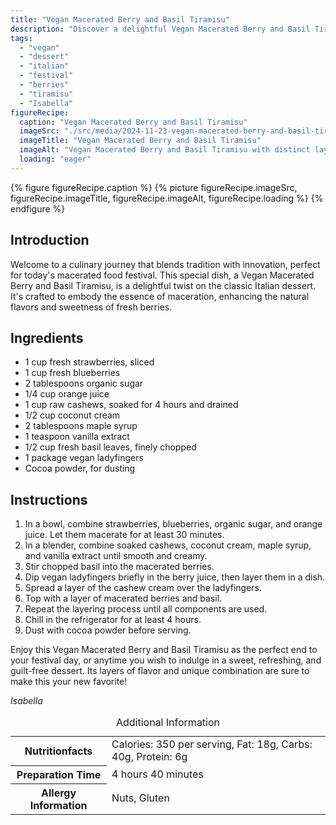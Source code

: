 ```yaml
---
title: "Vegan Macerated Berry and Basil Tiramisu"
description: "Discover a delightful Vegan Macerated Berry and Basil Tiramisu, perfect for today's food festival. A fresh twist on a classic, blending sweet berries and aromatic basil."
tags:
  - "vegan"
  - "dessert"
  - "italian"
  - "festival"
  - "berries"
  - "tiramisu"
  - "Isabella"
figureRecipe: 
  caption: "Vegan Macerated Berry and Basil Tiramisu"
  imageSrc: "./src/media/2024-11-23-vegan-macerated-berry-and-basil-tiramisu-2633.png"
  imageTitle: "Vegan Macerated Berry and Basil Tiramisu"
  imageAlt: "Vegan Macerated Berry and Basil Tiramisu with distinct layers, served on a simple, light-colored table, ideal for a food festival."
  loading: "eager"
---
```


{% figure figureRecipe.caption %}
{% picture figureRecipe.imageSrc, figureRecipe.imageTitle, figureRecipe.imageAlt, figureRecipe.loading %}
{% endfigure %}

## Introduction

Welcome to a culinary journey that blends tradition with innovation, perfect for today's macerated food festival. This special dish, a Vegan Macerated Berry and Basil Tiramisu, is a delightful twist on the classic Italian dessert. It's crafted to embody the essence of maceration, enhancing the natural flavors and sweetness of fresh berries.

## Ingredients

- 1 cup fresh strawberries, sliced
- 1 cup fresh blueberries
- 2 tablespoons organic sugar
- 1/4 cup orange juice
- 1 cup raw cashews, soaked for 4 hours and drained
- 1/2 cup coconut cream
- 2 tablespoons maple syrup
- 1 teaspoon vanilla extract
- 1/2 cup fresh basil leaves, finely chopped
- 1 package vegan ladyfingers
- Cocoa powder, for dusting

## Instructions

1. In a bowl, combine strawberries, blueberries, organic sugar, and orange juice. Let them macerate for at least 30 minutes.
2. In a blender, combine soaked cashews, coconut cream, maple syrup, and vanilla extract until smooth and creamy.
3. Stir chopped basil into the macerated berries.
4. Dip vegan ladyfingers briefly in the berry juice, then layer them in a dish.
5. Spread a layer of the cashew cream over the ladyfingers.
6. Top with a layer of macerated berries and basil.
7. Repeat the layering process until all components are used.
8. Chill in the refrigerator for at least 4 hours.
9. Dust with cocoa powder before serving.

Enjoy this Vegan Macerated Berry and Basil Tiramisu as the perfect end to your festival day, or anytime you wish to indulge in a sweet, refreshing, and guilt-free dessert. Its layers of flavor and unique combination are sure to make this your new favorite!

*Isabella*

<table><caption class='sr-only'>Additional Information</caption><tr><th>Nutritionfacts</th><td>Calories: 350 per serving, Fat: 18g, Carbs: 40g, Protein: 6g&nbsp;</td></tr><tr><th>Preparation Time</th><td>4 hours 40 minutes&nbsp;</td></tr><tr><th>Allergy Information</th><td>Nuts, Gluten&nbsp;</td></tr></table>

